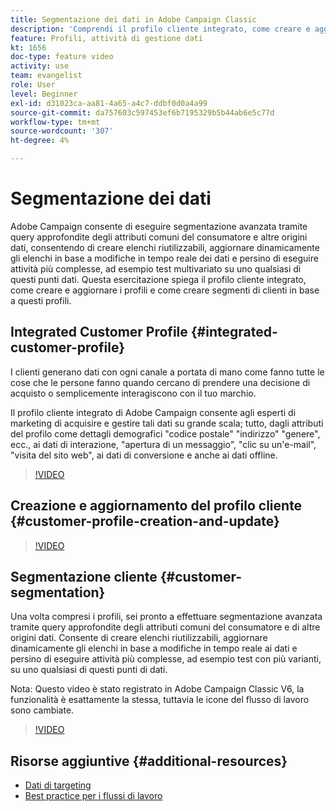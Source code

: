```yaml
---
title: Segmentazione dei dati in Adobe Campaign Classic
description: 'Comprendi il profilo cliente integrato, come creare e aggiornare i profili e come creare segmenti di clienti in base a questi profili. '
feature: Profili, attività di gestione dati
kt: 1656
doc-type: feature video
activity: use
team: evangelist
role: User
level: Beginner
exl-id: d31023ca-aa81-4a65-a4c7-ddbf0d0a4a99
source-git-commit: da757603c597453ef6b7195329b5b44ab6e5c77d
workflow-type: tm+mt
source-wordcount: '307'
ht-degree: 4%

---
```


# Segmentazione dei dati

Adobe Campaign consente di eseguire segmentazione avanzata tramite query approfondite degli attributi comuni del consumatore e altre origini dati, consentendo di creare elenchi riutilizzabili, aggiornare dinamicamente gli elenchi in base a modifiche in tempo reale dei dati e persino di eseguire attività più complesse, ad esempio test multivariato su uno qualsiasi di questi punti dati. Questa esercitazione spiega il profilo cliente integrato, come creare e aggiornare i profili e come creare segmenti di clienti in base a questi profili.

## Integrated Customer Profile {#integrated-customer-profile}

I clienti generano dati con ogni canale a portata di mano come fanno tutte le cose che le persone fanno quando cercano di prendere una decisione di acquisto o semplicemente interagiscono con il tuo marchio.

Il profilo cliente integrato di Adobe Campaign consente agli esperti di marketing di acquisire e gestire tali dati su grande scala; tutto, dagli attributi del profilo come dettagli demografici &quot;codice postale&quot; &quot;indirizzo&quot; &quot;genere&quot;, ecc., ai dati di interazione, &quot;apertura di un messaggio&quot;, &quot;clic su un&#39;e-mail&quot;, &quot;visita del sito web&quot;, ai dati di conversione e anche ai dati offline.

>[!VIDEO](https://video.tv.adobe.com/v/23629?quality=12)

## Creazione e aggiornamento del profilo cliente {#customer-profile-creation-and-update}

>[!VIDEO](https://video.tv.adobe.com/v/23632?quality=12)

## Segmentazione cliente  {#customer-segmentation}

Una volta compresi i profili, sei pronto a effettuare segmentazione avanzata tramite query approfondite degli attributi comuni del consumatore e di altre origini dati. Consente di creare elenchi riutilizzabili, aggiornare dinamicamente gli elenchi in base a modifiche in tempo reale ai dati e persino di eseguire attività più complesse, ad esempio test con più varianti, su uno qualsiasi di questi punti di dati.

Nota: Questo video è stato registrato in Adobe Campaign Classic V6, la funzionalità è esattamente la stessa, tuttavia le icone del flusso di lavoro sono cambiate.

>[!VIDEO](https://video.tv.adobe.com/v/23635?quality=12)

## Risorse aggiuntive {#additional-resources}

* [Dati di targeting](https://docs.adobe.com/content/help/en/campaign-classic/using/automating-with-workflows/general-operation/targeting-data.html)
* [Best practice per i flussi di lavoro](https://docs.adobe.com/content/help/it-IT/campaign-classic/using/automating-with-workflows/general-operation/workflow-best-practices.html)
